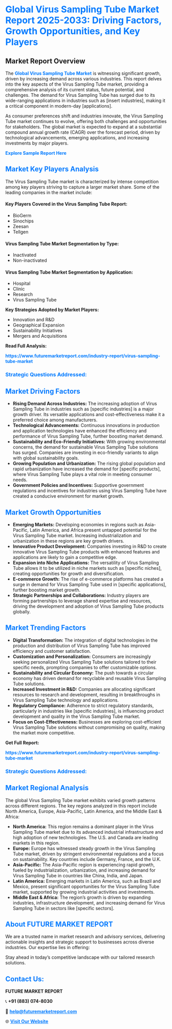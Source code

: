 <h1 style="color: #007BFF;">Global Virus Sampling Tube Market Report 2025-2033: Driving Factors, Growth Opportunities, and Key Players</h1>

<section id="overview">
<h2>Market Report Overview</h2>
<p>The <a href="https://www.futuremarketreport.com/industry-report/virus-sampling-tube-market" style="color: #007BFF; text-decoration: none;"><strong>Global Virus Sampling Tube Market</strong></a> is witnessing significant growth, driven by increasing demand across various industries. This report delves into the key aspects of the Virus Sampling Tube market, providing a comprehensive analysis of its current status, future potential, and challenges. The demand for Virus Sampling Tube has surged due to its wide-ranging applications in industries such as [insert industries], making it a critical component in modern-day [applications].</p>
<p>As consumer preferences shift and industries innovate, the Virus Sampling Tube market continues to evolve, offering both challenges and opportunities for stakeholders. The global market is expected to expand at a substantial compound annual growth rate (CAGR) over the forecast period, driven by technological advancements, emerging applications, and increasing investments by major players.</p>
</section>

<section id="overview">
<p><a href="https://www.futuremarketreport.com/request-sample/reportId=123641" style="color: #007BFF; text-decoration: none;"><strong>Explore Sample Report Here</strong></a></p>
</section>

<section id="key-players">
<h2 style="color: #007BFF;">Market Key Players Analysis</h2>
<p>The Virus Sampling Tube market is characterized by intense competition among key players striving to capture a larger market share. Some of the leading companies in the market include:</p>
<h4>Key Players Covered in the Virus Sampling Tube Report:</h4>
<ul><li>BioGerm</li><li>Sinochips</li><li>Zeesan</li><li>Tellgen</li></ul>
<h4>Virus Sampling Tube Market Segmentation by Type:</h4>
<ul><li>Inactivated</li><li>Non-inactivated</li></ul>

<h4>Virus Sampling Tube Market Segmentation by Application:</h4>
<ul><li>Hospital</li><li>Clinic</li><li>Research</li><li>Virus Sampling Tube</li></ul>
<p><strong>Key Strategies Adopted by Market Players:</strong></p>
<ul>
<li>Innovation and R&D</li>
<li>Geographical Expansion</li>
<li>Sustainability Initiatives</li>
<li>Mergers and Acquisitions</li>
</ul>
</section>

<section>
<p><strong>Read Full Analysis: </strong></p><a href="https://www.futuremarketreport.com/industry-report/virus-sampling-tube-market" style="color: #007BFF; text-decoration: none;"><strong>https://www.futuremarketreport.com/industry-report/virus-sampling-tube-market</strong></a>
<h3 style="color: #007BFF;">Strategic Questions Addressed:</h3>
</section>

<section id="driving-factors">
<h2 style="color: #007BFF;">Market Driving Factors</h2>
<ul>
<li><strong>Rising Demand Across Industries:</strong> The increasing adoption of Virus Sampling Tube in industries such as [specific industries] is a major growth driver. Its versatile applications and cost-effectiveness make it a preferred choice among manufacturers.</li>
<li><strong>Technological Advancements:</strong> Continuous innovations in production and application technologies have enhanced the efficiency and performance of Virus Sampling Tube, further boosting market demand.</li>
<li><strong>Sustainability and Eco-Friendly Initiatives:</strong> With growing environmental concerns, the demand for sustainable Virus Sampling Tube solutions has surged. Companies are investing in eco-friendly variants to align with global sustainability goals.</li>
<li><strong>Growing Population and Urbanization:</strong> The rising global population and rapid urbanization have increased the demand for [specific products], where Virus Sampling Tube plays a vital role in meeting consumer needs.</li>
<li><strong>Government Policies and Incentives:</strong> Supportive government regulations and incentives for industries using Virus Sampling Tube have created a conducive environment for market growth.</li>
</ul>
</section>

<section id="growth-opportunities">
<h2 style="color: #007BFF;">Market Growth Opportunities</h2>
<ul>
<li><strong>Emerging Markets:</strong> Developing economies in regions such as Asia-Pacific, Latin America, and Africa present untapped potential for the Virus Sampling Tube market. Increasing industrialization and urbanization in these regions are key growth drivers.</li>
<li><strong>Innovative Product Development:</strong> Companies investing in R&D to create innovative Virus Sampling Tube products with enhanced features and applications are likely to gain a competitive edge.</li>
<li><strong>Expansion into Niche Applications:</strong> The versatility of Virus Sampling Tube allows it to be utilized in niche markets such as [specific niches], creating opportunities for growth and diversification.</li>
<li><strong>E-commerce Growth:</strong> The rise of e-commerce platforms has created a surge in demand for Virus Sampling Tube used in [specific applications], further boosting market growth.</li>
<li><strong>Strategic Partnerships and Collaborations:</strong> Industry players are forming partnerships to leverage shared expertise and resources, driving the development and adoption of Virus Sampling Tube products globally.</li>
</ul>
</section>

<section id="trending-factors">
<h2 style="color: #007BFF;">Market Trending Factors</h2>
<ul>
<li><strong>Digital Transformation:</strong> The integration of digital technologies in the production and distribution of Virus Sampling Tube has improved efficiency and customer satisfaction.</li>
<li><strong>Customization and Personalization:</strong> Consumers are increasingly seeking personalized Virus Sampling Tube solutions tailored to their specific needs, prompting companies to offer customizable options.</li>
<li><strong>Sustainability and Circular Economy:</strong> The push towards a circular economy has driven demand for recyclable and reusable Virus Sampling Tube solutions.</li>
<li><strong>Increased Investment in R&D:</strong> Companies are allocating significant resources to research and development, resulting in breakthroughs in Virus Sampling Tube technology and applications.</li>
<li><strong>Regulatory Compliance:</strong> Adherence to strict regulatory standards, particularly in industries like [specific industries], is influencing product development and quality in the Virus Sampling Tube market.</li>
<li><strong>Focus on Cost-Effectiveness:</strong> Businesses are exploring cost-efficient Virus Sampling Tube solutions without compromising on quality, making the market more competitive.</li>
</ul>
</section>

<section>
<p><strong>Get Full Report: </strong></p><a href="https://www.futuremarketreport.com/industry-report/virus-sampling-tube-market" style="color: #007BFF; text-decoration: none;"><strong>https://www.futuremarketreport.com/industry-report/virus-sampling-tube-market</strong></a>
<h3 style="color: #007BFF;">Strategic Questions Addressed:</h3>
</section>


<section id="regional-analysis">
<h2 style="color: #007BFF;">Market Regional Analysis</h2>
<p>The global Virus Sampling Tube market exhibits varied growth patterns across different regions. The key regions analyzed in this report include North America, Europe, Asia-Pacific, Latin America, and the Middle East & Africa:</p>
<ul>
<li><strong>North America:</strong> This region remains a dominant player in the Virus Sampling Tube market due to its advanced industrial infrastructure and high adoption of new technologies. The U.S. and Canada are leading markets in this region.</li>
<li><strong>Europe:</strong> Europe has witnessed steady growth in the Virus Sampling Tube market, driven by stringent environmental regulations and a focus on sustainability. Key countries include Germany, France, and the U.K.</li>
<li><strong>Asia-Pacific:</strong> The Asia-Pacific region is experiencing rapid growth, fueled by industrialization, urbanization, and increasing demand for Virus Sampling Tube in countries like China, India, and Japan.</li>
<li><strong>Latin America:</strong> Emerging markets in Latin America, such as Brazil and Mexico, present significant opportunities for the Virus Sampling Tube market, supported by growing industrial activities and investments.</li>
<li><strong>Middle East & Africa:</strong> The region’s growth is driven by expanding industries, infrastructure development, and increasing demand for Virus Sampling Tube in sectors like [specific sectors].</li>
</ul>
</section>

<footer>
<h2 style="color: #007BFF;">About FUTURE MARKET REPORT</h2>
<p>We are a trusted name in market research and advisory services, delivering actionable insights and strategic support to businesses across diverse industries. Our expertise lies in offering:</p>

<p>Stay ahead in today’s competitive landscape with our tailored research solutions.</p>

<h2 style="color: #007BFF;">Contact Us:</h2>
<p><strong>FUTURE MARKET REPORT</strong></p>
<p>📞 <strong>+91 (883) 074-8030</strong></p>
<p>📧 <strong><a href="mailto:help@futuremarketreport.com" style="color: #007BFF;">help@futuremarketreport.com</a></strong></p>
<p>🌐 <strong><a href="https://www.futuremarketreport.com/" style="color: #007BFF;">Visit Our Website</a></strong></p>
</footer>